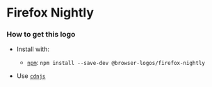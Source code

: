 # Firefox Nightly

### How to get this logo

* Install with:
  * [`npm`](https://www.npmjs.com/): `npm install --save-dev @browser-logos/firefox-nightly`

* Use [`cdnjs`](https://cdnjs.com/libraries/browser-logos)

